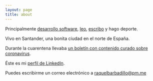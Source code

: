 ```yaml
---
layout: page
title: about
---
```


Principalmente [desarrollo software](https://www.tinybird.co/), [leo](https://www.instagram.com/ocasionalmenteleo/), [escribo](https://rbarbadillo.github.io/) y hago deporte.

Vivo en Santander, una bonita ciudad en el norte de España.

Durante la cuarentena llevaba [un boletín con contenido curado sobre coronavirus](https://rbarbadillo.substack.com/).

Éste es mi [perfil de LinkedIn](https://www.linkedin.com/in/raquelbarbadillo/).

Puedes escribirme un correo electrónico a [raquelbarbadillo@pm.me](mailto:raquelbarbadillo@pm.me)
